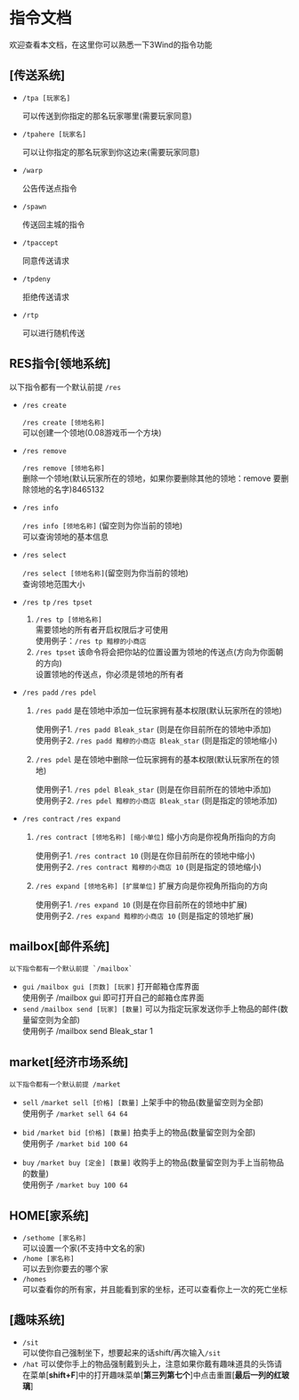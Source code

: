 # 指令文档

欢迎查看本文档，在这里你可以熟悉一下3Wind的指令功能

## [传送系统]

- `/tpa [玩家名]`

    可以传送到你指定的那名玩家哪里(需要玩家同意)

- `/tpahere [玩家名]`

    可以让你指定的那名玩家到你这边来(需要玩家同意)

- `/warp`

    公告传送点指令

- `/spawn`

    传送回主城的指令

- `/tpaccept`

    同意传送请求

- `/tpdeny`

    拒绝传送请求

- `/rtp`

    可以进行随机传送

## RES指令[领地系统]

以下指令都有一个默认前提 `/res`

- `/res create`

    `/res create [领地名称]`  
    可以创建一个领地(0.08游戏币一个方块)

- `/res remove`

    `/res remove [领地名称]`  
    删除一个领地(默认玩家所在的领地，如果你要删除其他的领地：remove 要删除领地的名字)8465132

- `/res info`

    `/res info [领地名称]` (留空则为你当前的领地)  
    可以查询领地的基本信息

- `/res select`

    `/res select [领地名称]`(留空则为你当前的领地)  
    查询领地范围大小

- `/res tp` `/res tpset`

    1. `/res tp [领地名称]`  
        需要领地的所有者开启权限后才可使用  
        使用例子：`/res tp 黯穆的小商店`  
    2. `/res tpset` 该命令将会把你站的位置设置为领地的传送点(方向为你面朝的方向)  
设置领地的传送点，你必须是领地的所有者

- `/res padd` `/res pdel`

    1. `/res padd` 是在领地中添加一位玩家拥有基本权限(默认玩家所在的领地)  
  
        使用例子1. `/res padd Bleak_star` (则是在你目前所在的领地中添加)  
        使用例子2. `/res padd 黯穆的小商店 Bleak_star` (则是指定的领地缩小)

    2. `/res pdel` 是在领地中删除一位玩家拥有的基本权限(默认玩家所在的领地)  

        使用例子1. `/res pdel Bleak_star` (则是在你目前所在的领地中添加)  
        使用例子2. `/res pdel 黯穆的小商店 Bleak_star` (则是指定的领地添加)

- `/res contract` `/res expand`

    1. `/res contract [领地名称] [缩小单位]` 缩小方向是你视角所指向的方向

        使用例子1. `/res contract 10` (则是在你目前所在的领地中缩小)  
        使用例子2. `/res contract 黯穆的小商店 10` (则是指定的领地缩小)  

    2. `/res expand [领地名称] [扩展单位]` 扩展方向是你视角所指向的方向

        使用例子1. `/res expand 10` (则是在你目前所在的领地中扩展)  
        使用例子2. `/res expand 黯穆的小商店 10` (则是指定的领地扩展)  

## mailbox[邮件系统]

    以下指令都有一个默认前提 `/mailbox`

- `gui`
    `/mailbox gui [页数] [玩家]` 打开邮箱仓库界面  
    使用例子 /mailbox gui 即可打开自己的邮箱仓库界面
- `send`
    `/mailbox send [玩家] [数量]` 可以为指定玩家发送你手上物品的邮件(数量留空则为全部)  
    使用例子 /mailbox send Bleak_star 1

## market[经济市场系统]

    以下指令都有一个默认前提 /market

- `sell`
    `/market sell [价格] [数量]` 上架手中的物品(数量留空则为全部)  
    使用例子 `/market sell 64 64`
- `bid`
    `/market bid [价格] [数量]` 拍卖手上的物品(数量留空则为全部)  
    使用例子 `/market bid 100 64`

- `buy`
    `/market buy [定金] [数量]` 收购手上的物品(数量留空则为手上当前物品的数量)  
    使用例子 `/market buy 100 64`

## HOME[家系统]

- `/sethome [家名称]`  
    可以设置一个家(不支持中文名的家)
- `/home [家名称]`  
    可以去到你要去的哪个家
- `/homes`  
    可以查看你的所有家，并且能看到家的坐标，还可以查看你上一次的死亡坐标

## [趣味系统]

- `/sit`  
    可以使你自己强制坐下，想要起来的话shift/再次输入`/sit`
- `/hat`
    可以使你手上的物品强制戴到头上，注意如果你戴有趣味道具的头饰请在菜单[**shift+F**]中的打开趣味菜单[**第三列第七个**]中点击重置[**最后一列的红玻璃**]
